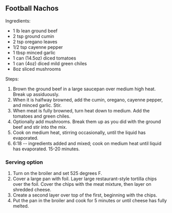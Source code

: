 ## Football Nachos

Ingredients:

- 1 lb lean ground beef
- 2 tsp ground cumin
- 2 tsp oregano leaves
- 1/2 tsp cayenne pepper
- 1 tbsp minced garlic
- 1 can (14.5oz) diced tomatoes
- 1 can (4oz) diced mild green chiles
- 8oz sliced mushrooms

Steps:

1. Brown the ground beef in a large saucepan over medium high heat. Break up assiduously.
2. When it is halfway browned, add the cumin, oregano, cayenne pepper, and minced garlic. Stir.
3. When meat is fully browned, turn heat down to medium. Add the tomatoes and green chiles.
4. Optionally add mushrooms. Break them up as you did with the ground beef and stir into the mix.
5. Cook on medium heat, stirring occasionally, until the liquid has evaporated.
6. 6:18 -- ingredients added and mixed; cook on medium heat until liquid has evaporated. 15-20 minutes.

### Serving option

1. Turn on the broiler and set 525 degrees F.
2. Cover a large pan with foil. Layer large restaurant-style tortilla chips over the foil. Cover the chips with the meat mixture, then layer on shredded cheese.
3. Create a second layer over top of the first, beginning with the chips.
4. Put the pan in the broiler and cook for 5 minutes or until cheese has fully melted.